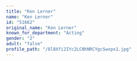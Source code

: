 ```yaml
---
title: "Ken Lerner"
name: "Ken Lerner"
id: "51662"
original_name: "Ken Lerner"
known_for_department: "Acting"
gender: "2"
adult: "false"
profile_path: "/8l8Xfi2IYc2LCNhNRCYgcSwxpx1.jpg"
---
```


